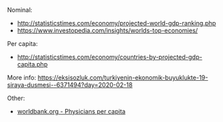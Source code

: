 Nominal:
- http://statisticstimes.com/economy/projected-world-gdp-ranking.php
- https://www.investopedia.com/insights/worlds-top-economies/

Per capita:
- http://statisticstimes.com/economy/countries-by-projected-gdp-capita.php

More info: https://eksisozluk.com/turkiyenin-ekonomik-buyuklukte-19-siraya-dusmesi--6371494?day=2020-02-18

Other:
- [worldbank.org - Physicians per capita](https://data.worldbank.org/indicator/SH.MED.PHYS.ZS?most_recent_value_desc=true)

